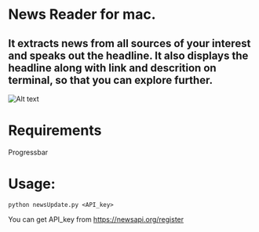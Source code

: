 # News Reader for mac.
## It extracts news from all sources of your interest and speaks out the headline. It also displays the headline along with link and descrition on terminal, so that you can explore further. 

![Alt text](/Images/screenshot.png?raw=true "Screenshot")

# Requirements
Progressbar

# Usage:
```python newsUpdate.py <API_key>```

You can get API_key from https://newsapi.org/register


